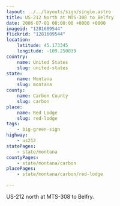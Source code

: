 ```yaml
---
layout: ../../layouts/sign/single.astro
title: US-212 North at MTS-308 to Belfry
date: 2006-07-01 00:00:00 +0000 +0000
imageid: "1281609544"
flickrid: "1281609544"
location:
    latitude: 45.173345
    longitude: -109.250839
country:
    name: United States
    slug: united-states
state:
    name: Montana
    slug: montana
county:
    name: Carbon County
    slug: carbon
place:
    name: Red Lodge
    slug: red-lodge
tags:
    - big-green-sign
highway:
    - us212
statePages:
    - state/montana
countyPages:
    - state/montana/carbon
placePages:
    - state/montana/carbon/red-lodge

---
```

US-212 north at MTS-308 to Belfry.